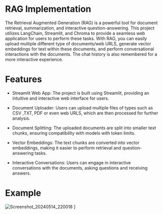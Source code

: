 # RAG Implementation

The Retrieval Augmented Generation (RAG) is a powerful tool for document retrieval, summarization, and interactive question-answering. This project utilizes LangChain, Streamlit, and Chroma to provide a seamless web application for users to perform these tasks. With RAG, you can easily upload multiple different type of documents/web URLS, generate vector embeddings for text within these documents, and perform conversational interactions with the documents. The chat history is also remembered for a more interactive experience.

# Features 

* Streamlit Web App: The project is built using Streamlit, providing an intuitive and interactive web interface for users.

* Document Uploader: Users can upload multiple files of types such as CSV ,TXT, PDF or even web URLS, which are then processed for further analysis.

* Document Splitting: The uploaded documents  are split into smaller text chunks, ensuring compatibility with models with token limits.

* Vector Embeddings: The text chunks are converted into vector embeddings, making it easier to perform retrieval and question-answering tasks.

* Interactive Conversations: Users can engage in interactive conversations with the documents, asking questions and receiving answers. 


# Example

![Screenshot_20240514_220018](https://github.com/user-attachments/assets/aa1850cd-f0e9-4162-af68-59e4610dcb99)
]
